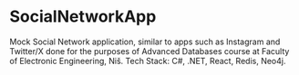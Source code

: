 # SocialNetworkApp

Mock Social Network application, similar to apps such as Instagram and Twitter/X done for the purposes of Advanced Databases course at Faculty of Electronic Engineering, Niš.
Tech Stack: C#, .NET, React, Redis, Neo4j.
